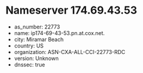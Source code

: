 # Nameserver 174.69.43.53

* as_number: 22773
* name: ip174-69-43-53.pn.at.cox.net.
* city: Miramar Beach
* country: US
* organization: ASN-CXA-ALL-CCI-22773-RDC
* version: Unknown
* dnssec: true
